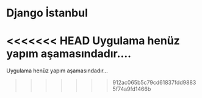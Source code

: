 Django İstanbul
===============
<<<<<<< HEAD
Uygulama henüz yapım aşamasındadır....
=======
Uygulama henüz yapım aşamasındadır...
>>>>>>> 912ac065b5c79cd61837fdd98835f74a9fd1466b
